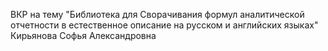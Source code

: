 ВКР на тему "Библиотека для Сворачивания формул аналитической отчетности в естественное описание на русском и английских языках"
Кирьянова Софья Александровна
